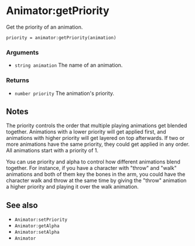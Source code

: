 <!--
category: reference
-->

Animator:getPriority
===

Get the priority of an animation.

    priority = animator:getPriority(animation)

### Arguments

- `string animation` The name of an animation.

### Returns

- `number priority` The animation's priority.

Notes
---

The priority controls the order that multiple playing animations get blended together.  Animations
with a lower priority will get applied first, and animations with higher priority will get layered
on top afterwards.  If two or more animations have the same priority, they could get applied in any
order.  All animations start with a priority of 1.

You can use priority and alpha to control how different animations blend together.  For instance, if
you have a character with "throw" and "walk" animations and both of them key the bones in the arm,
you could have the character walk and throw at the same time by giving the "throw" animation a
higher priority and playing it over the walk animation.

See also
---

- `Animator:setPriority`
- `Animator:getAlpha`
- `Animator:setAlpha`
- `Animator`
